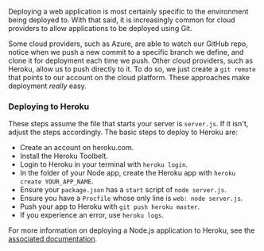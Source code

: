 Deploying a web application is most certainly specific to the environment being deployed to. With that said, it is increasingly common for cloud providers to allow applications to be deployed using Git. 

Some cloud providers, such as Azure, are able to watch our GitHub repo, notice when we push a new commit to a specific branch we define, and clone it for deployment each time we push. Other cloud providers, such as Heroku, allow us to push directly to it. To do so, we just create a `git remote` that points to our account on the cloud platform. These approaches make deployment _really_ easy.


### Deploying to Heroku

These steps assume the file that starts your server is `server.js`. If it isn't, adjust the steps accordingly. The basic steps to deploy to Heroku are:

* Create an account on heroku.com.
* Install the Heroku Toolbelt.
* Login to Heroku in your terminal with `heroku login`.
* In the folder of your Node app, create the Heroku app with `heroku create YOUR_APP_NAME`.
* Ensure your `package.json` has a `start` script of `node server.js`.
* Ensure you have a `Procfile` whose only line is `web: node server.js`.
* Push your app to Heroku with `git push heroku master`.
* If you experience an error, use `heroku logs`.

For more information on deploying a Node.js application to Heroku, see the [associated documentation](https://devcenter.heroku.com/articles/getting-started-with-nodejs#introduction).
